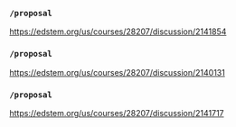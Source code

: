 ### `/proposal`
https://edstem.org/us/courses/28207/discussion/2141854
### `/proposal`
https://edstem.org/us/courses/28207/discussion/2140131
### `/proposal`
https://edstem.org/us/courses/28207/discussion/2141717
